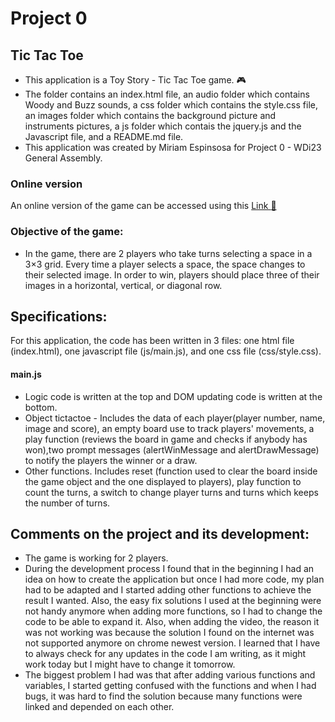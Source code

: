 # Project 0
## Tic Tac Toe
- This application is a Toy Story - Tic Tac Toe game.   :video_game:
- The folder contains an index.html file, an audio folder which contains Woody and Buzz sounds, a css folder which contains the style.css file, an images folder which contains the background picture and instruments pictures, a js folder which contais the jquery.js and the Javascript file, and a README.md file.
- This application was created by Miriam Espinsosa for Project 0 - WDi23 General Assembly.

### Online version
An online version of the game can be accessed using this  [Link  :link:](https://miriambej.github.io/tic-tac-toe/)

### Objective of the game:
- In the game, there are 2 players who take turns selecting a space in a 3×3 grid. Every time a player selects a space, the space changes to their selected image. In order to win, players should place three of their images in a horizontal, vertical, or diagonal row.

## Specifications:
For this application, the code has been written in 3 files: one html file (index.html), one javascript file (js/main.js), and one css file (css/style.css).


#### main.js
* Logic code is written at the top and DOM updating code is written at the bottom.
* Object tictactoe - Includes the data of each player(player number, name, image and score), an empty board use to track players' movements, a play function (reviews the board in game and checks if anybody has won),two prompt messages (alertWinMessage and alertDrawMessage) to notify the players the winner or a draw.
* Other functions. Includes reset (function used to clear the board inside the game object and the one displayed to players), play function to count the turns, a switch to change player turns and turns which keeps the number of turns.

## Comments on the project and its development:
* The game is working for 2 players.
* During the development process I found that in the beginning I had an idea on how to create the application but once I had more code, my plan had to be adapted and I started adding other functions to achieve the result I wanted. Also, the easy fix solutions I used at the beginning were not handy anymore when adding more functions, so I had to change the code to be able to expand it. Also, when adding the video, the reason it was not working was because the solution I found on the internet was not supported anymore on chrome newest version. I learned that I have to always check for any updates in the code I am writing, as it might work today but I might have to change it tomorrow.
* The biggest problem I had was that after adding various functions and variables, I started getting confused with the functions and when I had bugs, it was hard to find the solution because many functions were linked and depended on each other.
